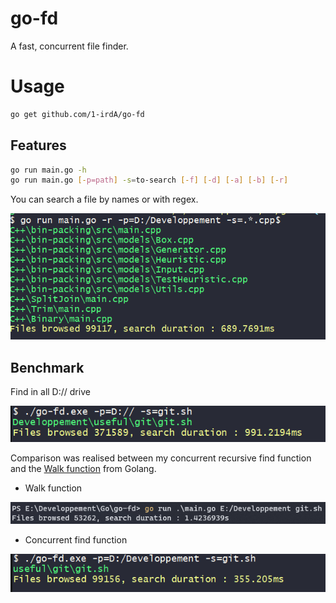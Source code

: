 # go-fd

A fast, concurrent file finder.   

# Usage

```sh
go get github.com/1-irdA/go-fd
```

## Features

```sh
go run main.go -h
go run main.go [-p=path] -s=to-search [-f] [-d] [-a] [-b] [-r]
```

You can search a file by names or with regex.    

![regex](assets/reg.PNG)

## Benchmark

Find in all D:// drive      

![drive](assets/drive.PNG)

Comparison was realised between my concurrent recursive find function and the [Walk function](https://golang.org/pkg/path/filepath/#Walk) from Golang.    

- Walk function

![walk](assets/walk.PNG)

- Concurrent find function

![find](assets/compare.PNG)